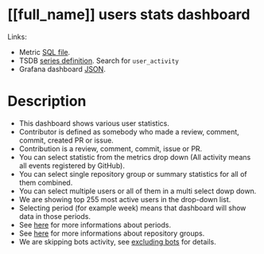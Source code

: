 <h1 id="dashboard-header">[[full_name]] users stats dashboard</h1>
<p>Links:</p>
<ul>
<li>Metric <a href="https://github.com/cncf/devstats/blob/master/metrics/shared/user_activity.sql" target="_blank">SQL file</a>.</li>
<li>TSDB <a href="https://github.com/cncf/devstats/blob/master/metrics/shared/metrics.yaml" target="_blank">series definition</a>. Search for <code>user_activity</code></li>
<li>Grafana dashboard <a href="https://github.com/cncf/devstats/blob/master/grafana/dashboards/[[lower_name]]/users-stats.json" target="_blank">JSON</a>.</li>
</ul>
<h1 id="description">Description</h1>
<ul>
<li>This dashboard shows various user statistics.</li>
<li>Contributor is defined as somebody who made a review, comment, commit, created PR or issue.</li>
<li>Contribution is a review, comment, commit, issue or PR.</li>
<li>You can select statistic from the metrics drop down (All activity means all events registered by GitHub).</li>
<li>You can select single repository group or summary statistics for all of them combined.</li>
<li>You can select multiple users or all of them in a multi select dowp down.</li>
<li>We are showing top 255 most active users in the drop-down list.</li>
<li>Selecting period (for example week) means that dashboard will show data in those periods.</li>
<li>See <a href="https://github.com/cncf/devstats/blob/master/docs/periods.md" target="_blank">here</a> for more informations about periods.</li>
<li>See <a href="https://github.com/cncf/devstats/blob/master/docs/repository_groups.md" target="_blank">here</a> for more informations about repository groups.</li>
<li>We are skipping bots activity, see <a href="https://github.com/cncf/devstats/blob/master/docs/excluding_bots.md" target="_blank">excluding bots</a> for details.</li>
</ul>
